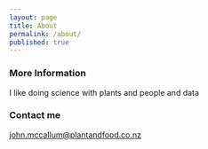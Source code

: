 ```yaml
---
layout: page
title: About
permalink: /about/
published: true
---
```


### More Information

I like doing science with plants and people and data


### Contact me

[john.mccallum@plantandfood.co.nz](mailto:john.mccallum@plantandfood.co.nz)
